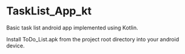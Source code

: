 # TaskList_App_kt
Basic task list android app implemented using Kotlin.

Install ToDo_List.apk from the project root directory into your android device.